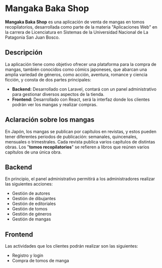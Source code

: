 # Mangaka Baka Shop

**Mangaka Baka Shop** es una aplicación de venta de mangas en tomos recopilatorios, desarrollada como parte de la materia "Aplicaciones Web" en la carrera de Licenciatura en Sistemas de la Universidad Nacional de La Patagonia San Juan Bosco.

## Descripción

La aplicación tiene como objetivo ofrecer una plataforma para la compra de mangas, también conocidos como cómics japoneses, que abarcan una amplia variedad de géneros, como acción, aventura, romance y ciencia ficción, y consta de dos partes principales:

* **Backend:** Desarrollado con Laravel, contará con un panel administrativo para gestionar diversos aspectos de la tienda.
* **Frontend:** Desarrollado con React, será la interfaz donde los clientes podrán ver los mangas y realizar compras.

## Aclaración sobre los mangas

En Japón, los mangas se publican por capítulos en revistas, y estos pueden tener diferentes periodos de publicación: semanales, quincenales, mensuales o trimestrales. Cada revista publica varios capítulos de distintas obras. Los "**tomos recopilatorios**" se refieren a libros que reúnen varios capítulos de una única obra.

## Backend

En principio, el panel administrativo permitirá a los administradores realizar las siguientes acciones:

* Gestión de autores
* Gestión de dibujantes
* Gestión de editoriales
* Gestión de tomos
* Gestión de géneros
* Gestión de mangas

## Frontend

Las actividades que los clientes podrán realizar son las siguientes:

* Registro y login
* Compra de tomos de manga
